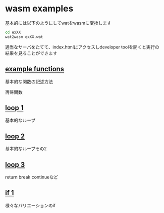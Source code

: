 # wasm examples

基本的には以下のようにしてwatをwasmに変換します

```bash
cd exXX
wat2wasm exXX.wat
```

適当なサーバをたてて、index.htmlにアクセスしdeveloper toolを開くと実行の結果を見ることができます

## [example functions](./ex00)

基本的な関数の記述方法

再帰関数

## [loop 1](./ex01/)

基本的なループ

## [loop 2](./ex02/)

基本的なループその2

## [loop 3](./ex03/)

return break continueなど

## [if 1](./ex04/)

様々なバリエーションのif
